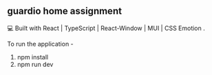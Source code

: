 ## guardio home assignment 

💻 Built with React | TypeScript | React-Window | MUI | CSS Emotion .

To run the application - 
1. npm install
2. npm run dev
